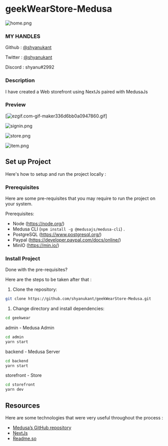 # geekWearStore-Medusa
![home.png](https://blogger.googleusercontent.com/img/b/R29vZ2xl/AVvXsEj1Dde1hkTixnmP_7MGtUzfxj1TKkigw22Il9JgFjt1P105C9QEtpDdLBd_OVGnt4E1SL2l_i3cSwZ1PYaulTN7aA6G2VEB2CwXdnBeFOft8YsWGPnO--zkwhn_S6GGN0oVABEV95LpzqFTzGvfOJDn9y_8mc8UfvxNiKJdvWE6MWLdNYla6_UaqPiSvQ/s1600/preview-img.png)

### MY HANDLES

Github : [@shyanukant](https://github.com/shyanukant)

Twitter : [@shyanukant](https://twitter.com/shyanukant)

Discord : shyanu#2992 

### Description

I have created a Web storefront using NextJs paired with MedusaJs

### Preview
[![ezgif.com-gif-maker336d6bb0a0947860.gif](preview/geekWear.gif)]

![signin.png](https://blogger.googleusercontent.com/img/b/R29vZ2xl/AVvXsEgSghxqzObBKGHxQ5530o1jMkbcvMQWmHHfjukyPrDcKKu3NGj5QgUs_G0jJcJYIrW2KP8Nf8Z72Kr9KAzSCIYXSiprCAc9GDMu-BioxZHwjkMK0aj862LdN1ppw3IJxKYVSw02Ko3MW-2sGh4KSnOnRDQ9Ta1xpkquneDXh_CLFEZvgIsaab27nVqiFA/s1600/preview-img1.png)

![store.png](https://blogger.googleusercontent.com/img/b/R29vZ2xl/AVvXsEhUb-EoVinlxzh8wPUK-vJzHwJHtFdoCc4SqtBHtENBKBVp9WdOpwOk7nFXKYRtRG6QLlBuFCKH1sFJcF7G3PbBSmFZvQ8ejdJUpgN3Rw2WFI05N8CQEcfxBXj7vk2DyS-CQCW_ZXlDFQaNBAZ_SbK391MKkgYChH6TouGwUT2ovbhzESeF_HKLq6VJaQ/s1600/preview-img2.png)

![item.png](https://blogger.googleusercontent.com/img/b/R29vZ2xl/AVvXsEgsdIqGxY0znpxXFd2ZTr2xyKd6LOL8rClT42-E7QtaChZAvhgd7zWlxqgMBCIW81nYBdU2vNRK3SP803ltCftPnriCFXU-njEbfYGHFvbe4OjxP2ykQa914S7ZhiewxykQROmtjuYVB2OyKW1VYVBGJbnefJ2nxBhdckq0Yp1OwvHm9U1HbnHxGupXnQ/s1600/preview-img3.png)

## Set up Project

Here's how to setup and run the project locally :

### Prerequisites

Here are some pre-requisites that you may require to run the project on your system.

Prerequisites:

- Node (https://node.org/)
- Medusa CLI (```npm install -g @medusajs/medusa-cli```) .
- PostgreSQL (https://www.postgresql.org/)
- Paypal (https://developer.paypal.com/docs/online/)
- MinIO (https://min.io/)

### Install Project

Done with the pre-requisites?

Here are the steps to be taken after that :


1. Clone the repository:

```bash
git clone https://github.com/shyanukant/geekWearStore-Medusa.git
```

1. Change directory and install dependencies:

```bash
cd geekwear
```
admin - Medusa Admin
```bash
cd admin
yarn start
```
backend - Medusa Server
```bash
cd backend
yarn start
```
storefront - Store
```bash
cd storefront
yarn dev
```

## Resources

Here are some technologies that were very useful throughout the process :

- [Medusa’s GitHub repository](https://github.com/medusajs/medusa)
- [NextJs](https://nextjs.org/)
- [Readme.so](https://readme.so/editor)
